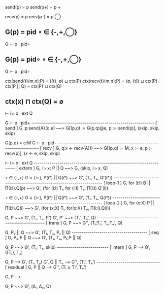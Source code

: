send(p)  = p 
send(p+) = p + 

recv(p)  = p
recv(p-) = p ◯

G(p) = pid  ∘ ∈ {-,+,◯}
----------------  
G ⊢ p : pid∘

G(p) = pid∘  ∘ ∈ {-,+,◯}
----------------  
G ⊢ p : pid∘

ctx(send{t}(m,n);P) = ({t}, ∅) ⊔ ctx(P)
ctx(recv{t}(m,n);P) = (∅, {t}) ⊔ ctx(P)
ctx(P || Q) = ctx(P) ⊔ ctx(Q)

ctx(x) ⊓ ctx(Q) = ∅
-------------------
⊢ i ▹ x : ext Q

G ⊢ p : pid+
-------------------------------------------------------------- [ send ]
G, p:send{A}(q,e) ~~> G[(p,q) := G(p,q)@e, p := send(p)], (skip, skip, skip)

G(p,q) = e:M     G ⊢ p : pid-
-------------------------------------------------------------------- [ recv ]
G, q:x <- recv{A}() ~~> G[(p,q) := M, x := e, p := recv(p)], (x <- e, skip, skip)

⊢ i ▹ x : ext Q
-------------------------------------------------------------------- [ extern ]
G, i ▹ x; P || Q ~~> G, (skip, i ▹ x, Q)

∘ ∈ {-,+}
G ∪ {i∘}, P(i*) || Q(i*) ~~> G', (Tᵢ, Tₒ, Q'(i*))
------------------------------------------------------------------------ [ loop-1 ]
G, for (i:I) B || Π(i:I).Q(p) ~~> G', (for (i:I) Tᵢ, for (i:I) Tₒ, Π(i:I).Q'(i))

∘ ∈ {-,+}
G ∪ {i∘}, P(i*) || Q(i*) ~~> G', (Tᵢ, Tₒ, Q(i*))
------------------------------------------------------------------------- [ loop-2 ]
G, for (x:X) P || Π(i:I).Q(i) ~~> G', (for (x:X) Tᵢ, for(x:X) Tₒ, Π(i:I).Q(i))


G, P ~~> G', (Tᵢ, Tₒ, P')    G', P' ~~> (Tᵢ', Tₒ', Q)
--------------------------------------------------- [ trans ]
G, P ~~> G'', (Tᵢ;Tᵢ', Tₒ;Tₒ', Q)

G, P₀ || Q ~~> G', (Tᵢ, Tₒ, P₁ || Q)
-------------------------------------- [ seq ]
G, P₀;P || Q ~~> G', (Tᵢ, Tₒ, P₁;P || Q)


G, P ~~> G', (Tᵢ, Tₒ, skip)
-------------------------- [ intern ] 
G, P --> G', ({Tᵢ}, Tₒ)

G, P --> G', (Tᵢ, Tₒ)
G', Q || Tₒ --> G'', (Tᵢ', Tₒ')
-------------------------------- [ residual ]
G, P || Q --> G'', (Tᵢ ∪ Ti', Tₒ')


G, P --> 


G, P ~~> G', (Δᵢ, Δₒ, Q) 
